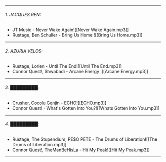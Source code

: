 

---
###### 1. JACQUES REN:
-  JT Music - Never Wake Again![[Never Wake Again.mp3]]
- Rustage, Ben Schuller - Bring Us Home ![[Bring Us Home.mp3]]
---
###### 2. AZURIA VELOS:
-  Rustage, Lorien - Until The End![[Until The End.mp3]]
- Connor Quest!, Shwabadi - Arcane Energy ![[Arcane Energy.mp3]]
---
###### 3. █████████:
-  Crusher, Cocolu Genjin - ECHO![[ECHO.mp3]]
- Connor Quest! - What's Gotten Into You?![[Whats Gotten Into You.mp3]]
---
###### 4. █████████:
-  Rustage, The Stupendium, PE$O PETE - The Drums of Liberation![[The Drums of Liberation.mp3]]
- Connor Quest!, TheManBeHisLa - Hit My Peak![[Hit My Peak.mp3]]
---
